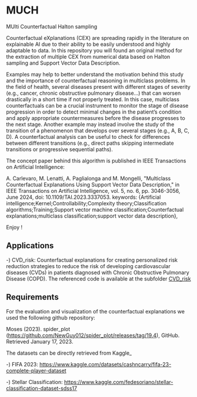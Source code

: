 # MUCH
MUlti Counterfactual Halton sampling

Counterfactual eXplanations (CEX) are spreading rapidly in the literature on explainable AI due to their ability to be easily understood and highly adaptable to data. 
In this repository you will found an original method for the extraction of  multiple CEX from numerical data based on Halton sampling and Support Vector Data Description.

Examples may help to better understand the motivation
behind this study and the importance of counterfactual
reasoning in multiclass problems. In the field of health,
several diseases present with different stages of severity
(e.g., cancer, chronic obstructive pulmonary disease...) that
can worsen drastically in a short time if not properly treated.
In this case, multiclass counterfactuals can be a crucial
instrument to monitor the stage of disease progression in
order to detect minimal changes in the patient’s condition
and apply appropriate countermeasures before the disease
progresses to the next stage. Another example may instead
involve the study of the transition of a phenomenon that
develops over several stages (e.g., A, B, C, D). A counterfactual analysis can be useful to check for differences between
different transitions (e.g., direct paths skipping intermediate
transitions or progressive sequential paths).

The concept paper behind this algorithm is published in IEEE Transactions on Artificial Intelligence:

A. Carlevaro, M. Lenatti, A. Paglialonga and M. Mongelli, "Multiclass Counterfactual Explanations Using Support Vector Data Description," in IEEE Transactions on Artificial Intelligence, vol. 5, no. 6, pp. 3046-3056, June 2024, doi: 10.1109/TAI.2023.3337053.
keywords: {Artificial intelligence;Kernel;Controllability;Complexity theory;Classification algorithms;Training;Support vector machine classification;Counterfactual explanations;multiclass classification;support vector data description},

Enjoy !

## Applications

-) CVD_risk: Counterfactual explanations for creating personalized risk reduction strategies to reduce the risk of developing cardiovascular diseases (CVDs) in patients diagnosed with Chronic Obstructive Pulmonary Disease (COPD). The referenced code is available at the subfolder [CVD_risk](MUCH/CVD_risk/)


## Requirements 

For the evaluation and visualization of the counterfactual explanations we used the following github repository: 

Moses (2023). spider_plot (https://github.com/NewGuy012/spider_plot/releases/tag/19.4), GitHub. Retrieved January 17, 2023.

The datasets can be directly retrieved from Kaggle_

-) FIFA 2023: https://www.kaggle.com/datasets/cashncarry/fifa-23-complete-player-dataset

-) Stellar Classification: https://www.kaggle.com/fedesoriano/stellar-classification-dataset-sdss17
